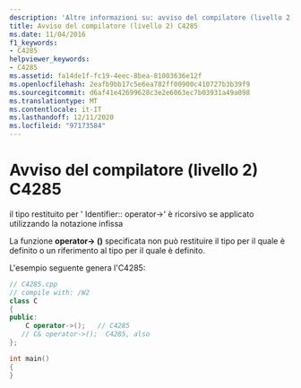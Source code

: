 ```yaml
---
description: 'Altre informazioni su: avviso del compilatore (livello 2) C4285'
title: Avviso del compilatore (livello 2) C4285
ms.date: 11/04/2016
f1_keywords:
- C4285
helpviewer_keywords:
- C4285
ms.assetid: fa14de1f-fc19-4eec-8bea-81003636e12f
ms.openlocfilehash: 2eafb9bb17c5e6ea782ff00900c410727b3b39f9
ms.sourcegitcommit: d6af41e42699628c3e2e6063ec7b03931a49a098
ms.translationtype: MT
ms.contentlocale: it-IT
ms.lasthandoff: 12/11/2020
ms.locfileid: "97173584"
---
```

# <a name="compiler-warning-level-2-c4285"></a>Avviso del compilatore (livello 2) C4285

il tipo restituito per ' Identifier:: operator->' è ricorsivo se applicato utilizzando la notazione infissa

La funzione **operator-> ()** specificata non può restituire il tipo per il quale è definito o un riferimento al tipo per il quale è definito.

L'esempio seguente genera l'C4285:

```cpp
// C4285.cpp
// compile with: /W2
class C
{
public:
    C operator->();   // C4285
   // C& operator->();  C4285, also
};

int main()
{
}
```
